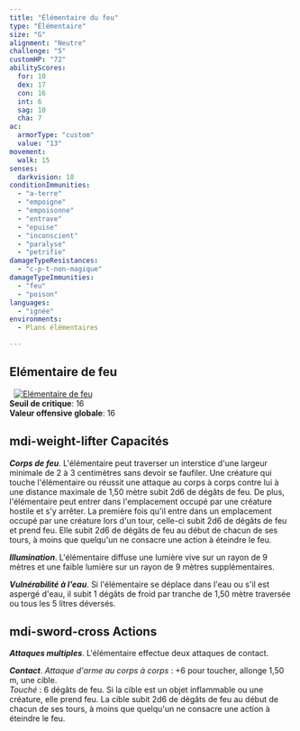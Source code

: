 ```yaml
---
title: "Élémentaire du feu"
type: "Élémentaire"
size: "G"
alignment: "Neutre"
challenge: "5"
customHP: "72"
abilityScores:
  for: 10
  dex: 17
  con: 16
  int: 6
  sag: 10
  cha: 7
ac:
  armorType: "custom"
  value: "13"
movement:
  walk: 15
senses:
  darkvision: 18
conditionImmunities:
  - "a-terre"
  - "empoigne"
  - "empoisonne"
  - "entrave"
  - "epuise"
  - "inconscient"
  - "paralyse"
  - "petrifie"
damageTypeResistances:
  - "c-p-t-non-magique"
damageTypeImmunities:
  - "feu"
  - "poison"
languages:
  - "ignée"
environments:
  - Plans élémentaires

---
```

## Elémentaire de feu
&nbsp;
[![Elémentaire de feu](https://www.douaratil.fr/illustrations/elementaire/elementairedefeum.png)](https://www.douaratil.fr/illustrations/elementaire/elementairedefeu.jpg)  
**Seuil de critique**: 16        
**Valeur offensive globale**: 16     
## <v-icon>mdi-weight-lifter</v-icon>  Capacités
_**Corps de feu**_. L'élémentaire peut traverser un interstice d'une largeur minimale de 2 à 3 centimètres sans devoir se faufiler. Une créature qui touche l'élémentaire ou réussit une attaque au corps à corps contre lui à une distance maximale de 1,50 mètre subit 2d6 de dégâts de feu. De plus, l'élémentaire peut entrer dans l'emplacement occupé par une créature hostile et s'y arrêter. La première fois qu'il entre dans un emplacement occupé par une créature lors d'un tour, celle-ci subit 2d6 de dégâts de feu et prend feu. Elle subit 2d6 de dégâts de feu au début de chacun de ses tours, à moins que quelqu'un ne consacre une action à éteindre le feu.

_**Illumination**_. L'élémentaire diffuse une lumière vive sur un rayon de 9 mètres et une faible lumière sur un rayon de 9 mètres supplémentaires.

_**Vulnérabilité à l'eau**_. Si l'élémentaire se déplace dans l'eau ou s'il est aspergé d'eau, il subit 1 dégâts de froid par tranche de 1,50 mètre traversée ou tous les 5 litres déversés.

## <v-icon>mdi-sword-cross</v-icon>  Actions
_**Attaques multiples**_. L'élémentaire effectue deux attaques de contact.

_**Contact**_. _Attaque d'arme au corps à corps_ : +6 pour toucher, allonge 1,50 m, une cible.  
_Touché_ : 6 dégâts de feu. Si la cible est un objet inflammable ou une créature, elle prend feu. La cible subit 2d6 de dégâts de feu au début de chacun de ses tours, à moins que quelqu'un ne consacre une action à éteindre le feu.
